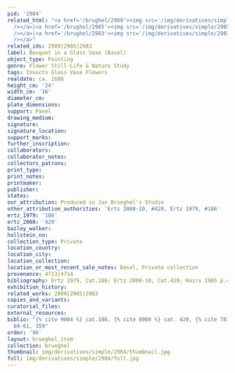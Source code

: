 ```yaml
---
pid: '2984'
related_html: "<a href='/brughel/2989'><img src='/img/derivatives/simple/2989/thumbnail.jpg'
  /></a>|<a href='/brughel/2985'><img src='/img/derivatives/simple/2985/thumbnail.jpg'
  /></a>|<a href='/brughel/2983'><img src='/img/derivatives/simple/2983/thumbnail.jpg'
  /></a>"
related_ids: 2989|2985|2983
label: Bouquet in a Glass Vase (Basel)
object_type: Painting
genre: Flower Still-Life & Nature Study
tags: Insects Glass Vase Flowers
realdate: ca. 1608
height_cm: '24'
width_cm: '16'
diameter_cm: 
plate_dimensions: 
support: Panel
drawing_medium: 
signature: 
signature_location: 
support_marks: 
further_inscription: 
collaborators: 
collaborator_notes: 
collectors_patrons: 
print_type: 
print_notes: 
printmaker: 
publisher: 
states: 
our_attribution: Produced in Jan Brueghel's Studio
other_attribution_authorities: 'Ertz 2008-10, #429, Ertz 1979, #186'
ertz_1979: '186'
ertz_2008: '429'
bailey_walker: 
hollstein_no: 
collection_type: Private
location_country: 
location_city: 
location_collection: 
location_or_most_recent_sale_notes: Basel, Private collection
provenance: 4713|4714
bibliography: Ertz 1979, Cat.186; Ertz 2008-10, Cat.429; Hairs 1965 p.42, 60-61, 359
exhibition_history: 
related_works: 2989|2985|2983
copies_and_variants: 
curatorial_files: 
external_resources: 
biblio: "{% cite 9004 %} cat.186, {% cite 8900 %} cat. 429, {% cite 7874 %} p.42,
  60-61, 359"
order: '96'
layout: brueghel_item
collection: brueghel
thumbnail: img/derivatives/simple/2984/thumbnail.jpg
full: img/derivatives/simple/2984/full.jpg
---
```

